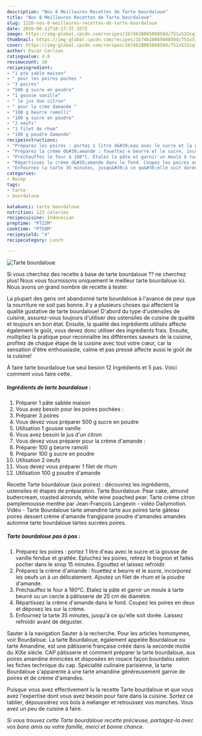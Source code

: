 ```yaml
---
description: "Nos 8 Meilleures Recettes de Tarte bourdaloue"
title: "Nos 8 Meilleures Recettes de Tarte bourdaloue"
slug: 1226-nos-8-meilleures-recettes-de-tarte-bourdaloue
date: 2020-06-22T18:17:37.557Z
image: https://img-global.cpcdn.com/recipes/1b74b2806508850d/751x532cq70/tarte-bourdaloue-photo-principale-de-la-recette.jpg
thumbnail: https://img-global.cpcdn.com/recipes/1b74b2806508850d/751x532cq70/tarte-bourdaloue-photo-principale-de-la-recette.jpg
cover: https://img-global.cpcdn.com/recipes/1b74b2806508850d/751x532cq70/tarte-bourdaloue-photo-principale-de-la-recette.jpg
author: Oscar Carlson
ratingvalue: 4.8
reviewcount: 10
recipeingredient:
- "1 pte sable maison"
- " pour les poires poches "
- "3 poires"
- "500 g sucre en poudre"
- "1 gousse vanille"
- " le jus dun citron"
- " pour la crme damande "
- "100 g beurre ramolli"
- "100 g sucre en poudre"
- "2 oeufs"
- "1 filet de rhum"
- "100 g poudre damande"
recipeinstructions:
- "Préparez les poires : portez 1 litre d&#39;eau avec le sucre et la gousse de vanille fendue et grattée. Epluchez les poires, retirez le trognon et faites pocher dans le sirop 15 minutes. Egouttez et laissez refroidir."
- "Préparez la crème d&#39;amande : fouettez e beurre et le sucre, incorporez les oeufs un à un délicatement. Ajoutez un filet de rhum et la poudre d&#39;amande."
- "Préchauffez le four à 180°C. Etalez la pâte et garnir un moule à tarte beurré ou un cercle à pâtisserie de 25 cm de diamètre."
- "Répartissez la crème d&#39;amande dans le fond. Coupez les poires en deux et déposez les sur la crème."
- "Enfournez la tarte 35 minutes, jusqu&#39;à ce qu&#39;elle soit dorée. Laissez refroidir avant de déguster."
categories:
- Resep
tags:
- tarte
- bourdaloue

katakunci: tarte bourdaloue 
nutrition: 123 calories
recipecuisine: Indonesian
preptime: "PT22M"
cooktime: "PT58M"
recipeyield: "4"
recipecategory: Lunch

---
```



![Tarte bourdaloue](https://img-global.cpcdn.com/recipes/1b74b2806508850d/751x532cq70/tarte-bourdaloue-photo-principale-de-la-recette.jpg)

Si vous cherchez des recette à base de tarte bourdaloue ?? ne cherchez plus! Nous vous fournissons uniquement le meilleur tarte bourdaloue ici. Nous avons un grand nombre de recette à tester.

La plupart des gens ont abandonné tarte bourdaloue à l'avance de peur que la nourriture ne soit pas bonne. Il y a plusieurs choses qui affectent la qualité gustative de tarte bourdaloue! D'abord du type d'ustensiles de cuisine, assurez-vous toujours d'utiliser des ustensiles de cuisine de qualité et toujours en bon état. Ensuite, la qualité des ingrédients utilisés affecte également le goût, vous devez donc utiliser des ingrédients frais. Ensuite, multipliez la pratique pour reconnaître les différentes saveurs de la cuisine, profitez de chaque étape de la cuisine avec tout votre cœur, car la sensation d'être enthousiaste, calme et pas pressé affecte aussi le goût de la cuisine!

<!--inarticleads1-->

À faire tarte bourdaloue tue seul besion 12 Ingrédients et 5 pas. Voici comment vous faire cette.

##### Ingrédients de tarte bourdaloue :

1. Préparer 1 pâte sablée maison
1. Vous avez besoin  pour les poires pochées :
1. Préparer 3 poires
1. Vous devez vous préparer 500 g sucre en poudre
1. Utilisation 1 gousse vanille
1. Vous avez besoin  le jus d&#39;un citron
1. Vous devez vous préparer  pour la crème d&#39;amande :
1. Préparer 100 g beurre ramolli
1. Préparer 100 g sucre en poudre
1. Utilisation 2 oeufs
1. Vous devez vous préparer 1 filet de rhum
1. Utilisation 100 g poudre d&#39;amande


Recette Tarte bourdaloue (aux poires) : découvrez les ingrédients, ustensiles et étapes de préparation. Tarte Bourdaloue: Pear cake, almond buttercream, roasted almonds, white wine poached pear. Tarte crème citron pamplemousse menthe par Jean-François Langevin - vidéo Dailymotion. Vidéo - Tarte Bourdaloue tarte amandine tarte aux poires tarte gâteau poires dessert crème d&#39;amande frangipane poudre d&#39;amandes amandes automne tarte bourdaloue tartes sucrées poires. 

<!--inarticleads2-->

##### Tarte bourdaloue pas à pas :

1. Préparez les poires : portez 1 litre d&#39;eau avec le sucre et la gousse de vanille fendue et grattée. Epluchez les poires, retirez le trognon et faites pocher dans le sirop 15 minutes. Egouttez et laissez refroidir.
1. Préparez la crème d&#39;amande : fouettez e beurre et le sucre, incorporez les oeufs un à un délicatement. Ajoutez un filet de rhum et la poudre d&#39;amande.
1. Préchauffez le four à 180°C. Etalez la pâte et garnir un moule à tarte beurré ou un cercle à pâtisserie de 25 cm de diamètre.
1. Répartissez la crème d&#39;amande dans le fond. Coupez les poires en deux et déposez les sur la crème.
1. Enfournez la tarte 35 minutes, jusqu&#39;à ce qu&#39;elle soit dorée. Laissez refroidir avant de déguster.


Sauter à la navigation Sauter à la recherche. Pour les articles homonymes, voir Bourdaloue. La tarte Bourdaloue, également appelée Bourdaloue ou tarte Amandine, est une pâtisserie française créée dans la seconde moitié du XIXe siècle. CAP pâtisserie et comment préparer la tarte bourdaloue, aux poires amandine émincées et disposées en rosace façon bourdalou selon les fiches technique du cap. Spécialité culinaire parisienne, la tarte Bourdaloue s&#39;apparente à une tarte amandine généreusement garnie de poires et de crème d&#39;amandes. 

<!--inarticleads1-->

<p>
Puisque vous avez effectivement lu la recette Tarte bourdaloue et que vous avez l'expertise dont vous avez besoin pour faire dans la cuisine. Sortez ce tablier, dépoussiérez vos bols à mélanger et retroussez vos manches. Vous avez un peu de cuisine à faire.
</p>

<p>
<i>Si vous trouvez cette Tarte bourdaloue recette précieuse, partagez-la avec vos bons amis ou votre famille, merci et bonne chance.</i>
</p>
